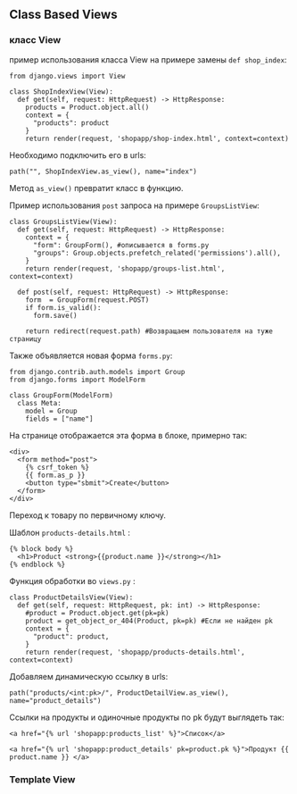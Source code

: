 ## Class Based Views

### класс View

пример использования класса View на примере замены ```def shop_index```:

```
from django.views import View

class ShopIndexView(View):
  def get(self, request: HttpRequest) -> HttpResponse:
    products = Product.object.all()
    context = {
      "products": product
    }
    return render(request, 'shopapp/shop-index.html', context=context)

```

Необходимо подключить его в urls:

```
path("", ShopIndexView.as_view(), name="index")

```

Метод ```as_view()``` превратит класс в функцию.

Пример использования ```post``` запроса на примере ```GroupsListView```:

```
class GroupsListView(View):
  def get(self, request: HttpRequest) -> HttpResponse:
    context = {
      "form": GroupForm(), #описывается в forms.py
      "groups": Group.objects.prefetch_related('permissions').all(),
    }
    return render(request, 'shopapp/groups-list.html', context=context)

  def post(self, request: HttpRequest) -> HttpResponse:
    form  = GroupForm(request.POST)
    if form.is_valid():
      form.save()
    
    return redirect(request.path) #Возвращаем пользователя на туже страницу

```

Также объявляется новая форма ```forms.py```:

```
from django.contrib.auth.models import Group
from django.forms import ModelForm

class GroupForm(ModelForm)
  class Meta:
    model = Group
    fields = ["name"]

```

На странице отображается эта форма в блоке, примерно так:

```
<div>
  <form method="post">
    {% csrf_token %}
    {{ form.as_p }}
    <button type="sbmit">Create</button>
  </form>
</div>

```

Переход к товару по первичному ключу.

Шаблон ```products-details.html``` :

```
{% block body %}
  <h1>Product <strong>{{product.name }}</strong></h1>
{% endblock %}

```

Функция обработки во ```views.py``` :

```
class ProductDetailsView(View):
  def get(self, request: HttpRequest, pk: int) -> HttpResponse:
    #product = Product.object.get(pk=pk)
    product = get_object_or_404(Product, pk=pk) #Если не найден pk
    context = {
      "product": product,
    }
    return render(request, 'shopapp/products-details.html', context=context)

```

Добавляем динамическую ссылку в urls:

```
path("products/<int:pk>/", ProductDetailView.as_view(), name="product_details")

```

Ссылки на продукты и одиночные продукты по pk будут выглядеть так:

```
<a href="{% url 'shopapp:products_list' %}">Список</a>

<a href="{% url 'shopapp:product_details' pk=product.pk %}">Продукт {{ product.name }} </a>

```

### Template View


